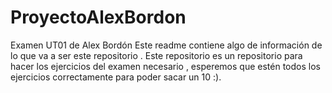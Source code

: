 # ProyectoAlexBordon
Examen UT01 de Alex Bordón
Este readme contiene algo de información de lo que va a ser este repositorio .
Este repositorio es un repositorio para hacer los ejercicios del examen necesario , esperemos que estén todos los ejercicios correctamente para poder sacar un 10 :).
